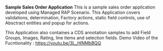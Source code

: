 **Sample Sales Order Application**
This is a sample sales order application developed using Managed RAP Scenario. This Application covers validations, determination, Factory actions, static field controls, use of Absctract entities and popup for actions.


This Application also containes a CDS annotation samples to add Field Groups, Images, Rating, line items and selection fields.
Demo Video of the Fucntionality : https://youtu.be/3L_HlNMbBQQ
